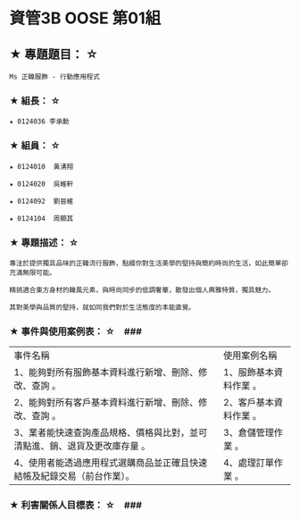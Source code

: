 # 資管3B OOSE 第01組 #

## ★ 專題題目： ☆ ##
    Ms 正韓服飾 - 行動應用程式

### ★ 組長： ☆ ###
    ★ 0124036 李承勳

### ★ 組員： ☆ ###
    ★ 0124010  黃湧翔

    ★ 0124020  吳維軒

    ★ 0124092  劉晉維

    ★ 0124104  周顯其

### ★ 專題描述： ☆ ###
    專注於提供獨具品味的正韓流行服飾，點綴你對生活美學的堅持與簡約時尚的生活，如此簡單卻充滿無限可能。
    
    精挑適合東方身材的韓風元素，與時尚同步的低調奢華，散發出個人典雅特質，獨具魅力。
    
    其對美學與品質的堅持，就如同我們對於生活態度的本能直覺。

### ★ 事件與使用案例表： ☆　###
<b></b>	
	<table>
		<tr>
			<td>事件名稱</td>
			<td>使用案例名稱</td>
		</tr>
		<tr>
			<td>1、能夠對所有服飾基本資料進行新增、刪除、修改、查詢 。</td>
			<td>1、服飾基本資料作業 。</td>
		</tr>
		<tr>
			<td>2、能夠對所有客戶基本資料進行新增、刪除、修改、查詢 。</td>
			<td>2、客戶基本資料作業 。</td>
		</tr>
		<tr>
			<td>3、業者能快速查詢產品規格、價格與比對，並可清點進、銷、退貨及更改庫存量 。</td>
			<td>3、倉儲管理作業 。</td>
		</tr>
		<tr>
			<td>4、使用者能透過應用程式選購商品並正確且快速結帳及紀錄交易（前台作業）。</td>
			<td>4、處理訂單作業 。</td>
		</tr>
	</table>
	
### ★ 利害關係人目標表： ☆　###

